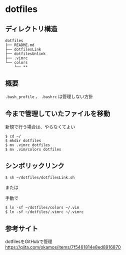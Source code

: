 # dotfiles

## ディレクトリ構造

```
dotfiles
├── README.md
├── dotfilesLink
├── dotfilesUnlink
├── .vimrc
└── colors
    └── **
```

## 概要

`.bash_profile` 、 `.bashrc` は管理しない方針


## 今まで管理していたファイルを移動

新規で行う場合は、やらなくてよい

```
$ cd ~/
$ mkdir dotfiles
$ mv .vimrc dotfiles
$ mv .vim/colors dotfiles
```

## シンボリックリンク

```
$ sh ~/dotfiles/dotfilesLink.sh
```

または

手動で

```
$ ln -sf ~/dotfiles/colors ~/.vim
$ ln -sf ~/dotfiles/.vimrc ~/.vimrc
```

## 参考サイト
dotfilesをGitHubで管理  
https://qiita.com/okamos/items/7f5461814e8ed8916870

